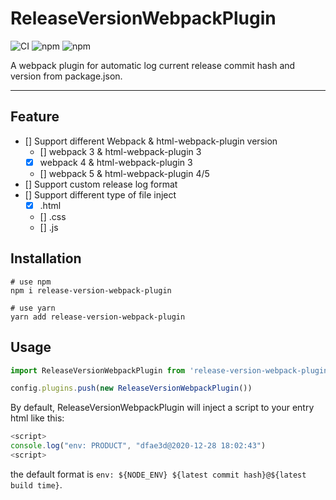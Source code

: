 # ReleaseVersionWebpackPlugin

![CI](https://github.com/izayl/release-version-webpack-plugin/workflows/CI/badge.svg)
![npm](https://img.shields.io/npm/v/release-version-webpack-plugin)
![npm](https://img.shields.io/npm/dm/release-version-webpack-plugin)

A webpack plugin for automatic log current release commit hash and version from package.json.

-----

## Feature

- [] Support different Webpack & html-webpack-plugin version
  - [] webpack 3 & html-webpack-plugin 3
  - [x] webpack 4 & html-webpack-plugin 3
  - [] webpack 5 & html-webpack-plugin 4/5
- [] Support custom release log format
- [] Support different type of file inject
  - [x] .html
  - [] .css
  - [] .js

## Installation

```shell
# use npm
npm i release-version-webpack-plugin

# use yarn
yarn add release-version-webpack-plugin
```

## Usage

```js
import ReleaseVersionWebpackPlugin from 'release-version-webpack-plugin'

config.plugins.push(new ReleaseVersionWebpackPlugin())
```

By default, ReleaseVersionWebpackPlugin will inject a script to your entry html like this:

```js
<script>
console.log("env: PRODUCT", "dfae3d@2020-12-28 18:02:43")
<script>
```

the default format is `env: ${NODE_ENV} ${latest commit hash}@${latest build time}`.

<!-- ## Configuration

```ts
interface ReleaseVersionWebpackPluginOptions {

}
``` -->
